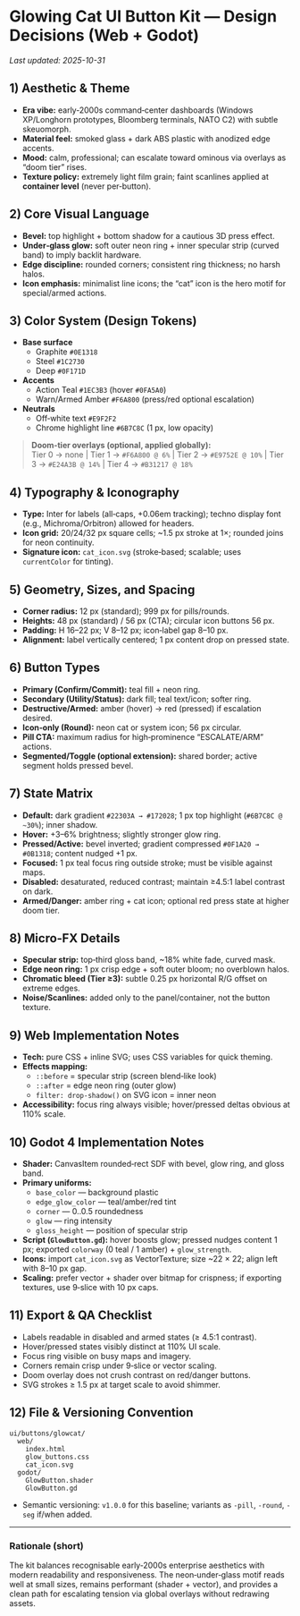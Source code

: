 # Glowing Cat UI Button Kit — Design Decisions (Web + Godot)

_Last updated: 2025-10-31_

## 1) Aesthetic & Theme
- **Era vibe:** early‑2000s command‑center dashboards (Windows XP/Longhorn prototypes, Bloomberg terminals, NATO C2) with subtle skeuomorph.
- **Material feel:** smoked glass + dark ABS plastic with anodized edge accents.
- **Mood:** calm, professional; can escalate toward ominous via overlays as “doom tier” rises.
- **Texture policy:** extremely light film grain; faint scanlines applied at **container level** (never per‑button).

## 2) Core Visual Language
- **Bevel:** top highlight + bottom shadow for a cautious 3D press effect.
- **Under‑glass glow:** soft outer neon ring + inner specular strip (curved band) to imply backlit hardware.
- **Edge discipline:** rounded corners; consistent ring thickness; no harsh halos.
- **Icon emphasis:** minimalist line icons; the “cat” icon is the hero motif for special/armed actions.

## 3) Color System (Design Tokens)
- **Base surface**
  - Graphite `#0E1318`
  - Steel `#1C2730`
  - Deep `#0F171D`
- **Accents**
  - Action Teal `#1EC3B3` (hover `#0FA5A0`)
  - Warn/Armed Amber `#F6A800` (press/red optional escalation)
- **Neutrals**
  - Off‑white text `#E9F2F2`
  - Chrome highlight line `#6B7C8C` (1 px, low opacity)

> **Doom‑tier overlays (optional, applied globally):**  
> Tier 0 → none | Tier 1 → `#F6A800 @ 6%` | Tier 2 → `#E9752E @ 10%` | Tier 3 → `#E24A3B @ 14%` | Tier 4 → `#B31217 @ 18%`

## 4) Typography & Iconography
- **Type:** Inter for labels (all‑caps, +0.06em tracking); techno display font (e.g., Michroma/Orbitron) allowed for headers.
- **Icon grid:** 20/24/32 px square cells; ~1.5 px stroke at 1×; rounded joins for neon continuity.
- **Signature icon:** `cat_icon.svg` (stroke‑based; scalable; uses `currentColor` for tinting).

## 5) Geometry, Sizes, and Spacing
- **Corner radius:** 12 px (standard); 999 px for pills/rounds.
- **Heights:** 48 px (standard) / 56 px (CTA); circular icon buttons 56 px.
- **Padding:** H 16–22 px; V 8–12 px; icon‑label gap 8–10 px.
- **Alignment:** label vertically centered; 1 px content drop on pressed state.

## 6) Button Types
- **Primary (Confirm/Commit):** teal fill + neon ring.
- **Secondary (Utility/Status):** dark fill; teal text/icon; softer ring.
- **Destructive/Armed:** amber (hover) → red (pressed) if escalation desired.
- **Icon‑only (Round):** neon cat or system icon; 56 px circular.
- **Pill CTA:** maximum radius for high‑prominence “ESCALATE/ARM” actions.
- **Segmented/Toggle (optional extension):** shared border; active segment holds pressed bevel.

## 7) State Matrix
- **Default:** dark gradient `#22303A → #172028`; 1 px top highlight (`#6B7C8C @ ~30%`); inner shadow.
- **Hover:** +3–6% brightness; slightly stronger glow ring.
- **Pressed/Active:** bevel inverted; gradient compressed `#0F1A20 → #0B1318`; content nudged +1 px.
- **Focused:** 1 px teal focus ring outside stroke; must be visible against maps.
- **Disabled:** desaturated, reduced contrast; maintain ≥4.5:1 label contrast on dark.
- **Armed/Danger:** amber ring + cat icon; optional red press state at higher doom tier.

## 8) Micro‑FX Details
- **Specular strip:** top‑third gloss band, ~18% white fade, curved mask.
- **Edge neon ring:** 1 px crisp edge + soft outer bloom; no overblown halos.
- **Chromatic bleed (Tier ≥3):** subtle 0.25 px horizontal R/G offset on extreme edges.
- **Noise/Scanlines:** added only to the panel/container, not the button texture.

## 9) Web Implementation Notes
- **Tech:** pure CSS + inline SVG; uses CSS variables for quick theming.
- **Effects mapping:**
  - `::before` = specular strip (screen blend‑like look)
  - `::after`  = edge neon ring (outer glow)
  - `filter: drop-shadow()` on SVG icon = inner neon
- **Accessibility:** focus ring always visible; hover/pressed deltas obvious at 110% scale.

## 10) Godot 4 Implementation Notes
- **Shader:** CanvasItem rounded‑rect SDF with bevel, glow ring, and gloss band.
- **Primary uniforms:**  
  - `base_color` — background plastic  
  - `edge_glow_color` — teal/amber/red tint  
  - `corner` — 0..0.5 roundedness  
  - `glow` — ring intensity  
  - `gloss_height` — position of specular strip
- **Script (`GlowButton.gd`):** hover boosts glow; pressed nudges content 1 px; exported `colorway` (0 teal / 1 amber) + `glow_strength`.
- **Icons:** import `cat_icon.svg` as VectorTexture; size ~22 × 22; align left with 8–10 px gap.
- **Scaling:** prefer vector + shader over bitmap for crispness; if exporting textures, use 9‑slice with 10 px caps.

## 11) Export & QA Checklist
- Labels readable in disabled and armed states (≥ 4.5:1 contrast).
- Hover/pressed states visibly distinct at 110% UI scale.
- Focus ring visible on busy maps and imagery.
- Corners remain crisp under 9‑slice or vector scaling.
- Doom overlay does not crush contrast on red/danger buttons.
- SVG strokes ≥ 1.5 px at target scale to avoid shimmer.

## 12) File & Versioning Convention
```
ui/buttons/glowcat/
  web/
    index.html
    glow_buttons.css
    cat_icon.svg
  godot/
    GlowButton.shader
    GlowButton.gd
```
- Semantic versioning: `v1.0.0` for this baseline; variants as `-pill`, `-round`, `-seg` if/when added.

---

### Rationale (short)
The kit balances recognisable early‑2000s enterprise aesthetics with modern readability and responsiveness. The neon‑under‑glass motif reads well at small sizes, remains performant (shader + vector), and provides a clean path for escalating tension via global overlays without redrawing assets.
